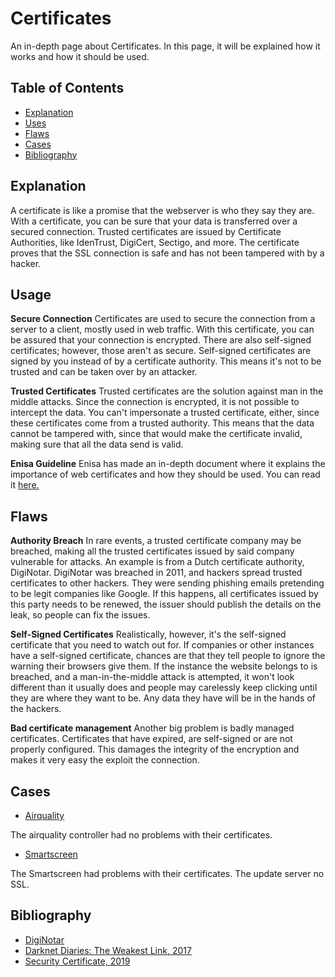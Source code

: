 # Certificates

An in-depth page about Certificates. In this page, it will be explained how it works and how it should be used.

## Table of Contents

- [Explanation](#explanation)
- [Uses](#usage)
- [Flaws](#flaws)
- [Cases](#cases)
- [Bibliography](#bibliography)

## Explanation

A certificate is like a promise that the webserver is who they say they are. With a certificate, you can be sure that your data is transferred over a secured connection. Trusted certificates are issued by Certificate Authorities, like IdenTrust, DigiCert, Sectigo, and more. The certificate proves that the SSL connection is safe and has not been tampered with by a hacker.

## Usage

**Secure Connection**
Certificates are used to secure the connection from a server to a client, mostly used in web traffic. With this certificate, you can be assured that your connection is encrypted. There are also self-signed certificates; however, those aren't as secure. Self-signed certificates are signed by you instead of by a certificate authority. This means it's not to be trusted and can be taken over by an attacker.

**Trusted Certificates**
Trusted certificates are the solution against man in the middle attacks. Since the connection is encrypted, it is not possible to intercept the data. You can't impersonate a trusted certificate, either, since these certificates come from a trusted authority. This means that the data cannot be tampered with, since that would make the certificate invalid, making sure that all the data send is valid.

**Enisa Guideline**
Enisa has made an in-depth document where it explains the importance of web certificates and how they should be used. You can read it [here.](assets/pdf/EnisaWebCertificateGuidelines.pdf)

## Flaws

**Authority Breach**
In rare events, a trusted certificate company may be breached, making all the trusted certificates issued by said company vulnerable for attacks. An example is from a Dutch certificate authority, DigiNotar. DigiNotar was breached in 2011, and hackers spread trusted certificates to other hackers. They were sending phishing emails pretending to be legit companies like Google. If this happens, all certificates issued by this party needs to be renewed, the issuer should publish the details on the leak, so people can fix the issues.

**Self-Signed Certificates**
Realistically, however, it's the self-signed certificate that you need to watch out for. If companies or other instances have a self-signed certificate, chances are that they tell people to ignore the warning their browsers give them. If the instance the website belongs to is breached, and a man-in-the-middle attack is attempted, it won't look different than it usually does and people may carelessly keep clicking until they are where they want to be. Any data they have will be in the hands of the hackers.

**Bad certificate management**
Another big problem is badly managed certificates. Certificates that have expired, are self-signed or are not properly configured. This damages the integrity of the encryption and makes it very easy the exploit the connection.

## Cases

- [Airquality](cases/airquality#Vulnerabilities)

The airquality controller had no problems with their certificates.

- [Smartscreen](cases/smartscreen#Vulnerabilities)

The Smartscreen had problems with their certificates. The update server no SSL.

## Bibliography

- [DigiNotar](https://en.wikipedia.org/wiki/DigiNotar)
- [Darknet Diaries: The Weakest Link, 2017](https://darknetdiaries.com/episode/3/)
- [Security Certificate, 2019](https://www.thesslstore.com/blog/what-is-a-website-security-certificate-and-what-does-it-do-for-your-business/)